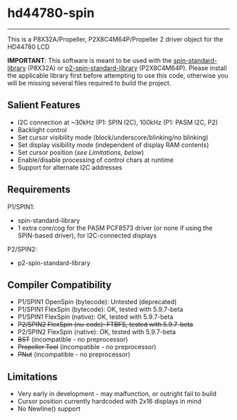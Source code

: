 # hd44780-spin 
--------------

This is a P8X32A/Propeller, P2X8C4M64P/Propeller 2 driver object for the HD44780 LCD

**IMPORTANT**: This software is meant to be used with the [spin-standard-library](https://github.com/avsa242/spin-standard-library) (P8X32A) or [p2-spin-standard-library](https://github.com/avsa242/p2-spin-standard-library) (P2X8C4M64P). Please install the applicable library first before attempting to use this code, otherwise you will be missing several files required to build the project.

## Salient Features

* I2C connection at ~30kHz (P1: SPIN I2C), 100kHz (P1: PASM I2C, P2)
* Backlight control
* Set cursor visibility mode (block/underscore/blinking/no blinking)
* Set display visibility mode (independent of display RAM contents)
* Set cursor position (*see Limitations, below*)
* Enable/disable processing of control chars at runtime
* Support for alternate I2C addresses

## Requirements

P1/SPIN1:
* spin-standard-library
* 1 extra core/cog for the PASM PCF8573 driver (or none if using the SPIN-based driver), for I2C-connected displays

P2/SPIN2:
* p2-spin-standard-library

## Compiler Compatibility

* P1/SPIN1 OpenSpin (bytecode): Untested (deprecated)
* P1/SPIN1 FlexSpin (bytecode): OK, tested with 5.9.7-beta
* P1/SPIN1 FlexSpin (native): OK, tested with 5.9.7-beta
* ~~P2/SPIN2 FlexSpin (nu-code): FTBFS, tested with 5.9.7-beta~~
* P2/SPIN2 FlexSpin (native): OK, tested with 5.9.7-beta
* ~~BST~~ (incompatible - no preprocessor)
* ~~Propeller Tool~~ (incompatible - no preprocessor)
* ~~PNut~~ (incompatible - no preprocessor)

## Limitations

* Very early in development - may malfunction, or outright fail to build
* Cursor position currently hardcoded with 2x16 displays in mind
* No Newline() support

